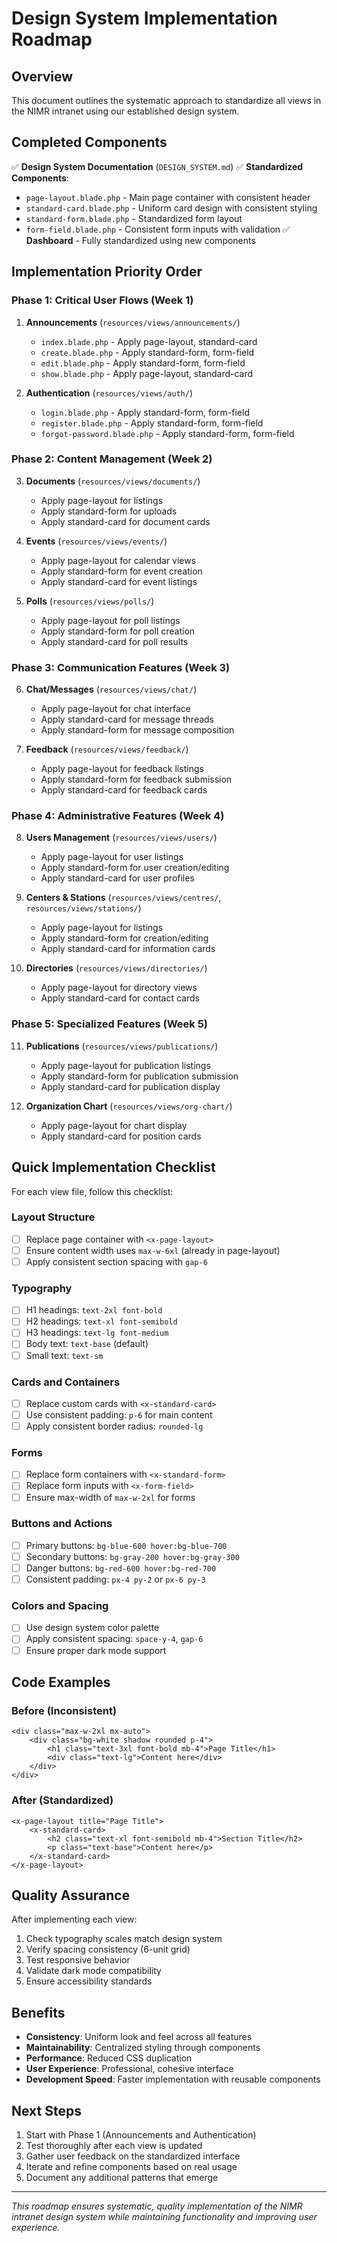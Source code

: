 # Design System Implementation Roadmap

## Overview

This document outlines the systematic approach to standardize all views in the NIMR intranet using our established design system.

## Completed Components

✅ **Design System Documentation** (`DESIGN_SYSTEM.md`)
✅ **Standardized Components**:

-   `page-layout.blade.php` - Main page container with consistent header
-   `standard-card.blade.php` - Uniform card design with consistent styling
-   `standard-form.blade.php` - Standardized form layout
-   `form-field.blade.php` - Consistent form inputs with validation
    ✅ **Dashboard** - Fully standardized using new components

## Implementation Priority Order

### Phase 1: Critical User Flows (Week 1)

1. **Announcements** (`resources/views/announcements/`)

    - `index.blade.php` - Apply page-layout, standard-card
    - `create.blade.php` - Apply standard-form, form-field
    - `edit.blade.php` - Apply standard-form, form-field
    - `show.blade.php` - Apply page-layout, standard-card

2. **Authentication** (`resources/views/auth/`)
    - `login.blade.php` - Apply standard-form, form-field
    - `register.blade.php` - Apply standard-form, form-field
    - `forgot-password.blade.php` - Apply standard-form, form-field

### Phase 2: Content Management (Week 2)

3. **Documents** (`resources/views/documents/`)

    - Apply page-layout for listings
    - Apply standard-form for uploads
    - Apply standard-card for document cards

4. **Events** (`resources/views/events/`)

    - Apply page-layout for calendar views
    - Apply standard-form for event creation
    - Apply standard-card for event listings

5. **Polls** (`resources/views/polls/`)
    - Apply page-layout for poll listings
    - Apply standard-form for poll creation
    - Apply standard-card for poll results

### Phase 3: Communication Features (Week 3)

6. **Chat/Messages** (`resources/views/chat/`)

    - Apply page-layout for chat interface
    - Apply standard-card for message threads
    - Apply standard-form for message composition

7. **Feedback** (`resources/views/feedback/`)
    - Apply page-layout for feedback listings
    - Apply standard-form for feedback submission
    - Apply standard-card for feedback cards

### Phase 4: Administrative Features (Week 4)

8. **Users Management** (`resources/views/users/`)

    - Apply page-layout for user listings
    - Apply standard-form for user creation/editing
    - Apply standard-card for user profiles

9. **Centers & Stations** (`resources/views/centres/`, `resources/views/stations/`)

    - Apply page-layout for listings
    - Apply standard-form for creation/editing
    - Apply standard-card for information cards

10. **Directories** (`resources/views/directories/`)
    - Apply page-layout for directory views
    - Apply standard-card for contact cards

### Phase 5: Specialized Features (Week 5)

11. **Publications** (`resources/views/publications/`)

    -   Apply page-layout for publication listings
    -   Apply standard-form for publication submission
    -   Apply standard-card for publication display

12. **Organization Chart** (`resources/views/org-chart/`)
    -   Apply page-layout for chart display
    -   Apply standard-card for position cards

## Quick Implementation Checklist

For each view file, follow this checklist:

### Layout Structure

-   [ ] Replace page container with `<x-page-layout>`
-   [ ] Ensure content width uses `max-w-6xl` (already in page-layout)
-   [ ] Apply consistent section spacing with `gap-6`

### Typography

-   [ ] H1 headings: `text-2xl font-bold`
-   [ ] H2 headings: `text-xl font-semibold`
-   [ ] H3 headings: `text-lg font-medium`
-   [ ] Body text: `text-base` (default)
-   [ ] Small text: `text-sm`

### Cards and Containers

-   [ ] Replace custom cards with `<x-standard-card>`
-   [ ] Use consistent padding: `p-6` for main content
-   [ ] Apply consistent border radius: `rounded-lg`

### Forms

-   [ ] Replace form containers with `<x-standard-form>`
-   [ ] Replace form inputs with `<x-form-field>`
-   [ ] Ensure max-width of `max-w-2xl` for forms

### Buttons and Actions

-   [ ] Primary buttons: `bg-blue-600 hover:bg-blue-700`
-   [ ] Secondary buttons: `bg-gray-200 hover:bg-gray-300`
-   [ ] Danger buttons: `bg-red-600 hover:bg-red-700`
-   [ ] Consistent padding: `px-4 py-2` or `px-6 py-3`

### Colors and Spacing

-   [ ] Use design system color palette
-   [ ] Apply consistent spacing: `space-y-4`, `gap-6`
-   [ ] Ensure proper dark mode support

## Code Examples

### Before (Inconsistent)

```blade
<div class="max-w-2xl mx-auto">
    <div class="bg-white shadow rounded p-4">
        <h1 class="text-3xl font-bold mb-4">Page Title</h1>
        <div class="text-lg">Content here</div>
    </div>
</div>
```

### After (Standardized)

```blade
<x-page-layout title="Page Title">
    <x-standard-card>
        <h2 class="text-xl font-semibold mb-4">Section Title</h2>
        <p class="text-base">Content here</p>
    </x-standard-card>
</x-page-layout>
```

## Quality Assurance

After implementing each view:

1. Check typography scales match design system
2. Verify spacing consistency (6-unit grid)
3. Test responsive behavior
4. Validate dark mode compatibility
5. Ensure accessibility standards

## Benefits

-   **Consistency**: Uniform look and feel across all features
-   **Maintainability**: Centralized styling through components
-   **Performance**: Reduced CSS duplication
-   **User Experience**: Professional, cohesive interface
-   **Development Speed**: Faster implementation with reusable components

## Next Steps

1. Start with Phase 1 (Announcements and Authentication)
2. Test thoroughly after each view is updated
3. Gather user feedback on the standardized interface
4. Iterate and refine components based on real usage
5. Document any additional patterns that emerge

---

_This roadmap ensures systematic, quality implementation of the NIMR intranet design system while maintaining functionality and improving user experience._
